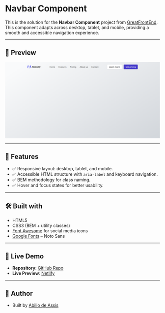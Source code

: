 # Navbar Component

This is the solution for the **Navbar Component** project from [GreatFrontEnd](https://www.greatfrontend.com/projects).  
This component adapts across desktop, tablet, and mobile, providing a smooth and accessible navigation experience.

---

## 📸 Preview

![Profile Card Screenshot](./screencapture.png)

---

## 📌 Features

- ✅ Responsive layout: desktop, tablet, and mobile.
- ✅ Accessible HTML structure with `aria-label` and keyboard navigation.
- ✅ BEM methodology for class naming.
- ✅ Hover and focus states for better usability.

---

## 🛠️ Built with

- HTML5
- CSS3 (BEM + utility classes)
- [Font Awesome](https://fontawesome.com/) for social media icons
- [Google Fonts](https://fonts.google.com/) – Noto Sans

---

## 🚀 Live Demo

- **Repository**: [GitHub Repo](https://github.com/abilioassis/gfe-navbar-component)
- **Live Preview**: [Netlify](https://abilio-gfe-navbar-component.netlify.app/)

---

## 👤 Author

- Built by [Abilio de Assis](https://www.greatfrontend.com/projects/u/abiliodeassis)
